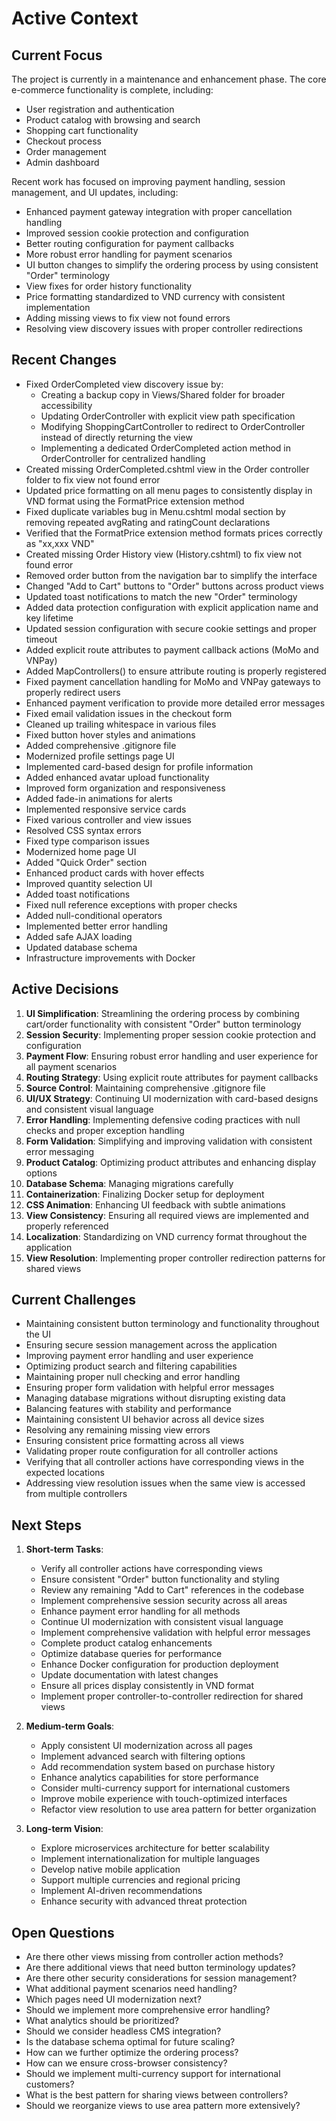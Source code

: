 # Active Context

## Current Focus

The project is currently in a maintenance and enhancement phase. The core e-commerce functionality is complete, including:

- User registration and authentication
- Product catalog with browsing and search
- Shopping cart functionality
- Checkout process
- Order management
- Admin dashboard

Recent work has focused on improving payment handling, session management, and UI updates, including:

- Enhanced payment gateway integration with proper cancellation handling
- Improved session cookie protection and configuration
- Better routing configuration for payment callbacks
- More robust error handling for payment scenarios
- UI button changes to simplify the ordering process by using consistent "Order" terminology
- View fixes for order history functionality
- Price formatting standardized to VND currency with consistent implementation
- Adding missing views to fix view not found errors
- Resolving view discovery issues with proper controller redirections

## Recent Changes

- Fixed OrderCompleted view discovery issue by:
  - Creating a backup copy in Views/Shared folder for broader accessibility
  - Updating OrderController with explicit view path specification
  - Modifying ShoppingCartController to redirect to OrderController instead of directly returning the view
  - Implementing a dedicated OrderCompleted action method in OrderController for centralized handling
- Created missing OrderCompleted.cshtml view in the Order controller folder to fix view not found error
- Updated price formatting on all menu pages to consistently display in VND format using the FormatPrice extension method
- Fixed duplicate variables bug in Menu.cshtml modal section by removing repeated avgRating and ratingCount declarations
- Verified that the FormatPrice extension method formats prices correctly as "xx,xxx VND"
- Created missing Order History view (History.cshtml) to fix view not found error
- Removed order button from the navigation bar to simplify the interface
- Changed "Add to Cart" buttons to "Order" buttons across product views
- Updated toast notifications to match the new "Order" terminology
- Added data protection configuration with explicit application name and key lifetime
- Updated session configuration with secure cookie settings and proper timeout
- Added explicit route attributes to payment callback actions (MoMo and VNPay)
- Added MapControllers() to ensure attribute routing is properly registered
- Fixed payment cancellation handling for MoMo and VNPay gateways to properly redirect users
- Enhanced payment verification to provide more detailed error messages
- Fixed email validation issues in the checkout form
- Cleaned up trailing whitespace in various files
- Fixed button hover styles and animations
- Added comprehensive .gitignore file
- Modernized profile settings page UI
- Implemented card-based design for profile information
- Added enhanced avatar upload functionality
- Improved form organization and responsiveness
- Added fade-in animations for alerts
- Implemented responsive service cards
- Fixed various controller and view issues
- Resolved CSS syntax errors
- Fixed type comparison issues
- Modernized home page UI
- Added "Quick Order" section
- Enhanced product cards with hover effects
- Improved quantity selection UI
- Added toast notifications
- Fixed null reference exceptions with proper checks
- Added null-conditional operators
- Implemented better error handling
- Added safe AJAX loading
- Updated database schema
- Infrastructure improvements with Docker

## Active Decisions

1. **UI Simplification**: Streamlining the ordering process by combining cart/order functionality with consistent "Order" button terminology
2. **Session Security**: Implementing proper session cookie protection and configuration
3. **Payment Flow**: Ensuring robust error handling and user experience for all payment scenarios
4. **Routing Strategy**: Using explicit route attributes for payment callbacks
5. **Source Control**: Maintaining comprehensive .gitignore file
6. **UI/UX Strategy**: Continuing UI modernization with card-based designs and consistent visual language
7. **Error Handling**: Implementing defensive coding practices with null checks and proper exception handling
8. **Form Validation**: Simplifying and improving validation with consistent error messaging
9. **Product Catalog**: Optimizing product attributes and enhancing display options
10. **Database Schema**: Managing migrations carefully
11. **Containerization**: Finalizing Docker setup for deployment
12. **CSS Animation**: Enhancing UI feedback with subtle animations
13. **View Consistency**: Ensuring all required views are implemented and properly referenced
14. **Localization**: Standardizing on VND currency format throughout the application
15. **View Resolution**: Implementing proper controller redirection patterns for shared views

## Current Challenges

- Maintaining consistent button terminology and functionality throughout the UI
- Ensuring secure session management across the application
- Improving payment error handling and user experience
- Optimizing product search and filtering capabilities
- Maintaining proper null checking and error handling
- Ensuring proper form validation with helpful error messages
- Managing database migrations without disrupting existing data
- Balancing features with stability and performance
- Maintaining consistent UI behavior across all device sizes
- Resolving any remaining missing view errors
- Ensuring consistent price formatting across all views
- Validating proper route configuration for all controller actions
- Verifying that all controller actions have corresponding views in the expected locations
- Addressing view resolution issues when the same view is accessed from multiple controllers

## Next Steps

1. **Short-term Tasks**:

   - Verify all controller actions have corresponding views
   - Ensure consistent "Order" button functionality and styling
   - Review any remaining "Add to Cart" references in the codebase
   - Implement comprehensive session security across all areas
   - Enhance payment error handling for all methods
   - Continue UI modernization with consistent visual language
   - Implement comprehensive validation with helpful error messages
   - Complete product catalog enhancements
   - Optimize database queries for performance
   - Enhance Docker configuration for production deployment
   - Update documentation with latest changes
   - Ensure all prices display consistently in VND format
   - Implement proper controller-to-controller redirection for shared views

2. **Medium-term Goals**:

   - Apply consistent UI modernization across all pages
   - Implement advanced search with filtering options
   - Add recommendation system based on purchase history
   - Enhance analytics capabilities for store performance
   - Consider multi-currency support for international customers
   - Improve mobile experience with touch-optimized interfaces
   - Refactor view resolution to use area pattern for better organization

3. **Long-term Vision**:
   - Explore microservices architecture for better scalability
   - Implement internationalization for multiple languages
   - Develop native mobile application
   - Support multiple currencies and regional pricing
   - Implement AI-driven recommendations
   - Enhance security with advanced threat protection

## Open Questions

- Are there other views missing from controller action methods?
- Are there additional views that need button terminology updates?
- Are there other security considerations for session management?
- What additional payment scenarios need handling?
- Which pages need UI modernization next?
- Should we implement more comprehensive error handling?
- What analytics should be prioritized?
- Should we consider headless CMS integration?
- Is the database schema optimal for future scaling?
- How can we further optimize the ordering process?
- How can we ensure cross-browser consistency?
- Should we implement multi-currency support for international customers?
- What is the best pattern for sharing views between controllers?
- Should we reorganize views to use area pattern more extensively?
